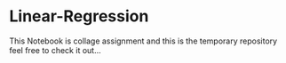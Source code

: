 # Linear-Regression
This Notebook is collage assignment and this is the temporary repository feel free to check it out...
